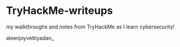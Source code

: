 # TryHackMe-writeups
my walkthroughs and notes from TryHackMe as I learn cybersecurity!

aleenjoyvettiyadan_
